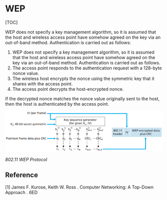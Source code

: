 # WEP

[TOC]



WEP does not specify a key management algorithm, so it is assumed that the host and wireless access point have somehow agreed on the key via an out-of-band method. Authentication is carried out as follows:

1. WEP does not specify a key management algorithm, so it is assumed that the host and wireless access point have somehow agreed on the key via an out-of-band method. Authentication is carried out as follows.
2. The access point responds to the authentication request with a 128-byte nonce value.
3. The wireless host encrypts the nonce using the symmetric key that it shares with the access point.
4. The access point decrypts the host-encrypted nonce.

If the decrypted nonce matches the nonce value originally sent to the host, then the host is authenticated by the access point.

![wep](res/wep.png)

*802.11 WEP Protocol*



## Reference

[1] James F. Kurose, Keith W. Ross . Computer Networking: A Top-Down Approach . 6ED